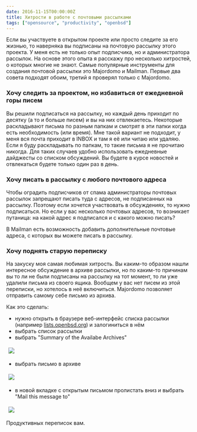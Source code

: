 ```yaml
---
date: 2016-11-15T00:00:00Z
title: Хитрости в работе с почтовыми рассылками
tags: ["opensource", "productivity", "openbsd"]
---
```


Если вы участвуете в открытом проекте или просто следите за его жизнью, то
наверняка вы подписаны на почтовую рассылку этого проекта. У меня есть не только
опыт подписчика, но и администратора рассылок. На основе этого опыта я расскажу
про несколько хитростей, о которых многие не знают.  Самые популярные
инструменты для создания почтовой рассылки это Majordomo и Mailman. Первые два
совета подходят обоим, третий я проверял только с Majordomo.

### Хочу следить за проектом, но избавиться от ежедневной горы писем

Вы решили подписаться на рассылку, но каждый день приходит по десятку (а то и
больше писем) и вы на них отвлекаетесь. Некоторые раскладывают письма по разным
папкам и смотрят в эти папки когда есть необходимость (или время). Мне такой
вариант не подходит, у меня вся почта приходит в INBOX и там я её или читаю или
удаляю. Если я буду раскладывать по папкам, то такие письма я не прочитаю
никогда. Для таких случаев удобно использовать ежедневные дайджесты со списком
обсуждений. Вы будете в курсе новостей и отвлекаться будете только один раз в
день.

### Хочу писать в рассылку с любого почтового адреса

Чтобы оградить подписчиков от спама администраторы почтовых рассылок запрещают
писать туда с адресов, не подписанных на рассылку. Поэтому если хочется
участвовать в обсуждениях, то нужно подписаться. Но если у вас несколько
почтовых адресов, то возникает путаница: на какой адрес я подписался и с какого
можно писать?

В Mailman есть возможность добавить дополнительные почтовые адреса, с которых вы
можете писать в рассылку.

### Хочу поднять старую переписку

На закуску моя самая любимая хитрость.
Вы каким-то образом нашли интересное обсуждение в архиве рассылки, но по
каким-то причинам вы то ли не были подписаны на рассылку на тот момент, то ли
уже удалили письма из своего ящика. Вообщем у вас нет писем из этой переписки,
но хотелось в неё включиться. Majordomo позволяет отправить самому себе письмо
из архива.

Как это сделать:

* нужно открыть в браузере веб-интерфейс списка рассылки (например
[lists.openbsd.org](https://lists.openbsd.org/)) и залогиниться в нём
* выбрать список рассылки
* выбрать "Summary of the Availabe Archives"

<img src="/images/ml-1.png" vspace="5" hspace="6">

* выбрать письмо в архиве

<img src="/images/ml-2.png" vspace="5" hspace="6">

* в новой вкладке с открытым письмом пролистать вниз и выбрать "Mail this
message to"

<img src="/images/ml-3.png" vspace="5" hspace="6">

Продуктивных переписок вам.
